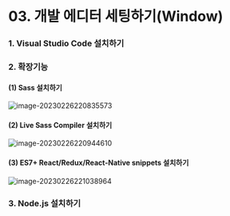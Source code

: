 # 03. 개발 에디터 세팅하기(Window)

### 1. Visual Studio Code 설치하기 

### 2. 확장기능 

#### (1) Sass 설치하기 

![image-20230226220835573](C:\Users\areur\AppData\Roaming\Typora\typora-user-images\image-20230226220835573.png)

#### (2) Live Sass Compiler 설치하기 

![image-20230226220944610](C:\Users\areur\AppData\Roaming\Typora\typora-user-images\image-20230226220944610.png)

#### (3) ES7+ React/Redux/React-Native snippets 설치하기 

![image-20230226221038964](C:\Users\areur\AppData\Roaming\Typora\typora-user-images\image-20230226221038964.png)



### 3. Node.js 설치하기 

